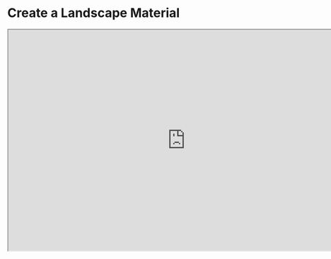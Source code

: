 # Create a Landscape Material

<p><iframe title="YouTube video player" src="https://www.youtube.com/embed/Dc5bClot-go?si=Opt37BAkRS4hZqFE" width="800" height="500" allowfullscreen="allowfullscreen" allow="accelerometer; autoplay; clipboard-write; encrypted-media; gyroscope; picture-in-picture; web-share"></iframe></p>